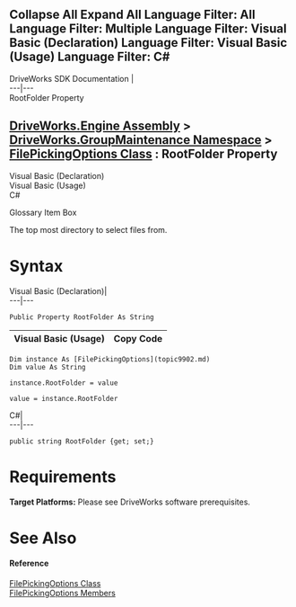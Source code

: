        

 Collapse All Expand All  Language Filter: All  Language Filter: Multiple  Language Filter: Visual Basic (Declaration) Language Filter: Visual Basic (Usage) Language Filter: C#  
---  
DriveWorks SDK Documentation  |   
---|---  
RootFolder Property   
  
[DriveWorks.Engine Assembly](topic2156.md) > [DriveWorks.GroupMaintenance Namespace](topic9628.md) > [FilePickingOptions Class](topic9902.md) : RootFolder Property  
---  
  
Visual Basic (Declaration)    
Visual Basic (Usage)    
C# 

Glossary Item Box

The top most directory to select files from. 

# Syntax

Visual Basic (Declaration)|   
---|---  
      
    
    Public Property RootFolder As String  
  
Visual Basic (Usage)| Copy Code  
---|---  
      
    
    Dim instance As [FilePickingOptions](topic9902.md)
    Dim value As String
     
    instance.RootFolder = value
     
    value = instance.RootFolder  
  
C#|   
---|---  
      
    
    public string RootFolder {get; set;}  
  
# Requirements

**Target Platforms:** Please see DriveWorks software prerequisites.

# See Also

#### Reference

[FilePickingOptions Class](topic9902.md)   
[FilePickingOptions Members](topic9903.md)


